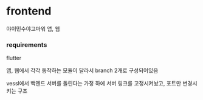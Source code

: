 # frontend
야이민수야고마워 앱, 웹


### requirements
flutter

앱, 웹에서 각각 동작하는 모듈이 달라서 branch 2개로 구성되어있음

vessl에서 백엔드 서버를 돌린다는 가정 하에 서버 링크를 고정시켜놨고, 포트만 변경시키는 구조
